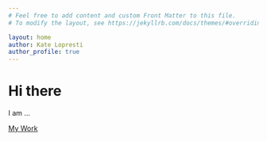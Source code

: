 ```yaml
---
# Feel free to add content and custom Front Matter to this file.
# To modify the layout, see https://jekyllrb.com/docs/themes/#overriding-theme-defaults

layout: home
author: Kate Lopresti
author_profile: true
---
```


# Hi there
I am ... 

[My Work](/mywork)



